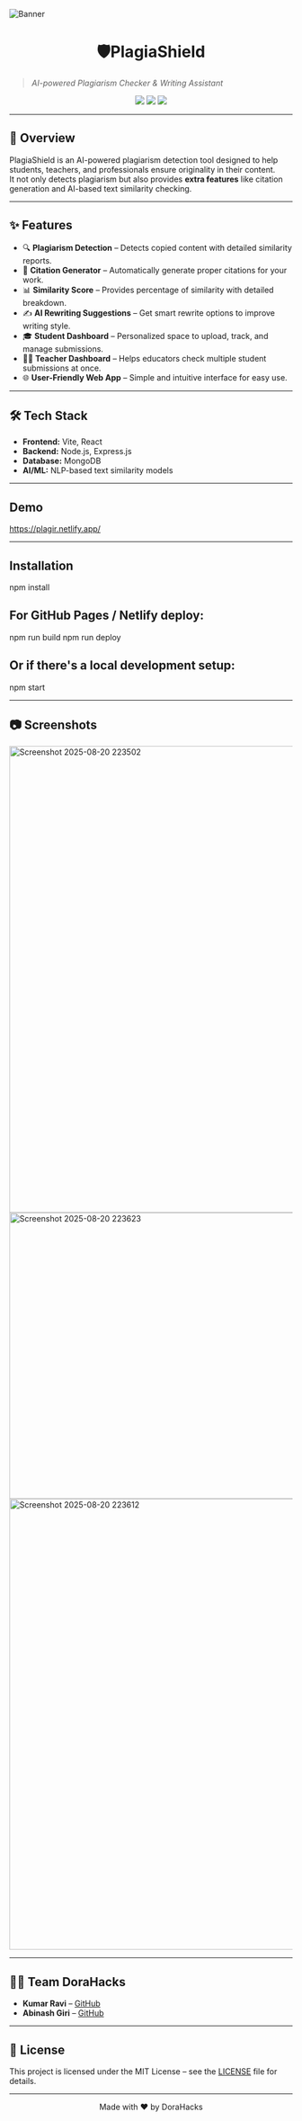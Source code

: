 ![Banner](https://github.com/user-attachments/assets/026eba1e-4832-44d5-89be-87a5f1ca0536)

 <h1 align="center">🛡️PlagiaShield</h1>
  
> *AI-powered Plagiarism Checker & Writing Assistant*

<p align="center">
  <img src="https://img.shields.io/badge/Status-Active-success?style=flat-square" />
  <img src="https://img.shields.io/badge/License-MIT-blue?style=flat-square" />
  <img src="https://img.shields.io/github/stars/your-username/NeuroRest?style=social" />
</p>

---

## 🚀 Overview  
PlagiaShield is an AI-powered plagiarism detection tool designed to help students, teachers, and professionals ensure originality in their content.  
It not only detects plagiarism but also provides **extra features** like citation generation and AI-based text similarity checking.  

---

## ✨ Features  
- 🔍 **Plagiarism Detection** – Detects copied content with detailed similarity reports.  
- 📑 **Citation Generator** – Automatically generate proper citations for your work.  
- 📊 **Similarity Score** – Provides percentage of similarity with detailed breakdown.
- ✍️ **AI Rewriting Suggestions** – Get smart rewrite options to improve writing style.  
- 🎓 **Student Dashboard** – Personalized space to upload, track, and manage submissions.   
- 🧑‍🏫 **Teacher Dashboard** – Helps educators check multiple student submissions at once.  
- 🌐 **User-Friendly Web App** – Simple and intuitive interface for easy use.  

---

## 🛠️ Tech Stack  
- **Frontend:** Vite, React  
- **Backend:** Node.js, Express.js  
- **Database:** MongoDB  
- **AI/ML:** NLP-based text similarity models

---

## **Demo**
https://plagir.netlify.app/

---

## **Installation**
npm install

## For GitHub Pages / Netlify deploy:
npm run build
npm run deploy

## Or if there's a local development setup:
npm start

---

## 📷 Screenshots  
<img width="1919" height="830" alt="Screenshot 2025-08-20 223502" src="https://github.com/user-attachments/assets/bd33e745-a5cd-4f92-9b0d-50ccb9849662" />
<img width="1431" height="509" alt="Screenshot 2025-08-20 223623" src="https://github.com/user-attachments/assets/efd01887-74ff-41c1-9809-c140f346a586" />
<img width="1919" height="802" alt="Screenshot 2025-08-20 223612" src="https://github.com/user-attachments/assets/de10ab34-1198-45c8-96e9-6285e32ab1b2" />

---

## 👨‍💻 Team DoraHacks  
* **Kumar Ravi** – [GitHub](https://github.com/krRaviongit)
* **Abinash Giri** – [GitHub](https://github.com/ABIN2005)

---

## 📜 License  
This project is licensed under the MIT License – see the [LICENSE](LICENSE) file for details.  

---

<p align="center">Made with ❤️ by DoraHacks</p>
